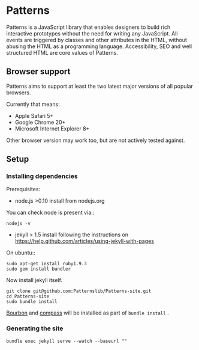 # Patterns

Patterns is a JavaScript library that enables designers to build rich
interactive prototypes without the need for writing any JavaScript. All events
are triggered by classes and other attributes in the HTML, without abusing the
HTML as a programming language. Accessibility, SEO and well structured HTML are
core values of Patterns.

## Browser support

Patterns aims to support at least the two latest major versions of all popular browsers.

Currently that means:

- Apple Safari 5+
- Google Chrome 20+
- Microsoft Internet Explorer 8+

Other browser version may work too, but are not actively tested against.

## Setup

### Installing dependencies

Prerequisites:

- node.js >0.10 install from nodejs.org

You can check node is present via::

    nodejs -v

- jekyll > 1.5 install following the instructions on https://help.github.com/articles/using-jekyll-with-pages

On ubuntu::

    sudo apt-get install ruby1.9.3
    sudo gem install bundler

Now install jekyll itself.

    git clone git@github.com:Patternslib/Patterns-site.git
    cd Patterns-site
    sudo bundle install

[Bourbon](http://bourbon.io) and [compass](http://compass-style.org) will be installed as part of `bundle install` .

### Generating the site

    bundle exec jekyll serve --watch --baseurl ""
